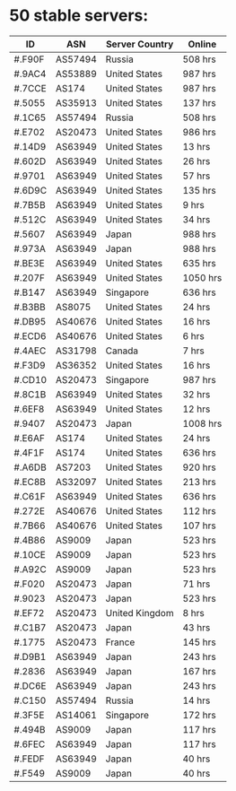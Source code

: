 # 50 stable servers:

| ID | ASN | Server Country | Online |
| ------ | ------ | ------ | ------ |
| #.F90F | AS57494 | Russia | 508 hrs |
| #.9AC4 | AS53889 | United States | 987 hrs |
| #.7CCE | AS174 | United States | 987 hrs |
| #.5055 | AS35913 | United States | 137 hrs |
| #.1C65 | AS57494 | Russia | 508 hrs |
| #.E702 | AS20473 | United States | 986 hrs |
| #.14D9 | AS63949 | United States | 13 hrs |
| #.602D | AS63949 | United States | 26 hrs |
| #.9701 | AS63949 | United States | 57 hrs |
| #.6D9C | AS63949 | United States | 135 hrs |
| #.7B5B | AS63949 | United States | 9 hrs |
| #.512C | AS63949 | United States | 34 hrs |
| #.5607 | AS63949 | Japan | 988 hrs |
| #.973A | AS63949 | Japan | 988 hrs |
| #.BE3E | AS63949 | United States | 635 hrs |
| #.207F | AS63949 | United States | 1050 hrs |
| #.B147 | AS63949 | Singapore | 636 hrs |
| #.B3BB | AS8075 | United States | 24 hrs |
| #.DB95 | AS40676 | United States | 16 hrs |
| #.ECD6 | AS40676 | United States | 6 hrs |
| #.4AEC | AS31798 | Canada | 7 hrs |
| #.F3D9 | AS36352 | United States | 16 hrs |
| #.CD10 | AS20473 | Singapore | 987 hrs |
| #.8C1B | AS63949 | United States | 32 hrs |
| #.6EF8 | AS63949 | United States | 12 hrs |
| #.9407 | AS20473 | Japan | 1008 hrs |
| #.E6AF | AS174 | United States | 24 hrs |
| #.4F1F | AS174 | United States | 636 hrs |
| #.A6DB | AS7203 | United States | 920 hrs |
| #.EC8B | AS32097 | United States | 213 hrs |
| #.C61F | AS63949 | United States | 636 hrs |
| #.272E | AS40676 | United States | 112 hrs |
| #.7B66 | AS40676 | United States | 107 hrs |
| #.4B86 | AS9009 | Japan | 523 hrs |
| #.10CE | AS9009 | Japan | 523 hrs |
| #.A92C | AS9009 | Japan | 523 hrs |
| #.F020 | AS20473 | Japan | 71 hrs |
| #.9023 | AS20473 | Japan | 523 hrs |
| #.EF72 | AS20473 | United Kingdom | 8 hrs |
| #.C1B7 | AS20473 | Japan | 43 hrs |
| #.1775 | AS20473 | France | 145 hrs |
| #.D9B1 | AS63949 | Japan | 243 hrs |
| #.2836 | AS63949 | Japan | 167 hrs |
| #.DC6E | AS63949 | Japan | 243 hrs |
| #.C150 | AS57494 | Russia | 14 hrs |
| #.3F5E | AS14061 | Singapore | 172 hrs |
| #.494B | AS9009 | Japan | 117 hrs |
| #.6FEC | AS63949 | Japan | 117 hrs |
| #.FEDF | AS63949 | Japan | 40 hrs |
| #.F549 | AS9009 | Japan | 40 hrs |

